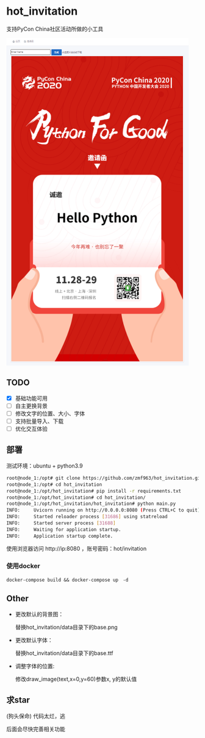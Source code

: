 # hot_invitation

支持PyCon China社区活动所做的小工具

![](docs/20201126130727.png)

## TODO

- [x] 基础功能可用
- [ ] 自主更换背景
- [ ] 修改文字的位置、大小、字体
- [ ] 支持批量导入、下载
- [ ] 优化交互体验

## 部署

测试环境：ubuntu + python3.9 

```bash
root@node_1:/opt# git clone https://github.com/zmf963/hot_invitation.git
root@node_1:/opt# cd hot_invitation
root@node_1:/opt/hot_invitation# pip install -r requirements.txt
root@node_1:/opt/hot_invitation# cd hot_invitation/
root@node_1:/opt/hot_invitation/hot_invitation# python main.py 
INFO:     Uvicorn running on http://0.0.0.0:8080 (Press CTRL+C to quit)
INFO:     Started reloader process [31686] using statreload
INFO:     Started server process [31688]
INFO:     Waiting for application startup.
INFO:     Application startup complete.
```

使用浏览器访问 http://ip:8080 ，账号密码：hot/invitation

### 使用docker

`docker-compose build && docker-compose up　-d `


## Other

- 更改默认的背景图： 

    替换hot_invitation/data目录下的base.png 
- 更改默认字体：　  

    替换hot_invitation/data目录下的base.ttf
- 调整字体的位置:   

    修改draw_image(text,x=0,y=60)参数x, y的默认值

## 求star 

(狗头保命) 代码太烂，逃

后面会尽快完善相关功能
